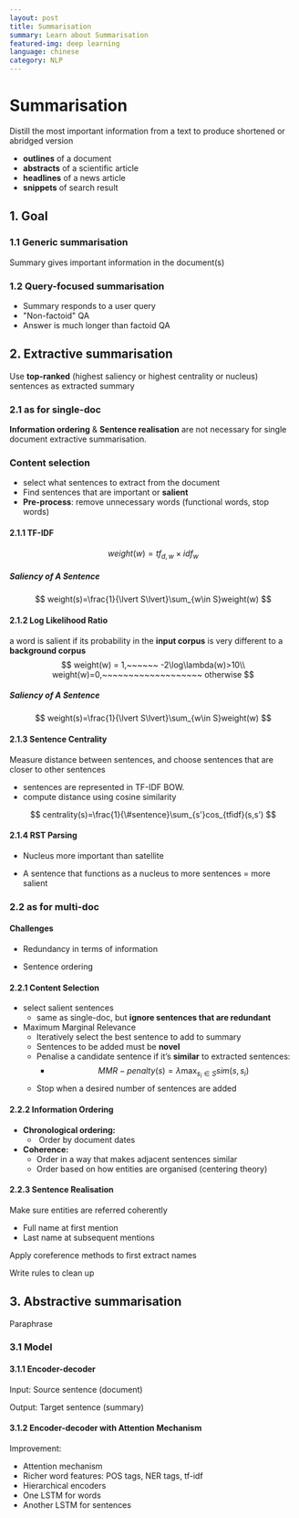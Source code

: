 ```yaml
---
layout: post
title: Summarisation
summary: Learn about Summarisation
featured-img: deep learning
language: chinese
category: NLP
---
```

# Summarisation

Distill the most important information from a text to produce shortened or abridged version

- **outlines** of a document 
- **abstracts** of a scientific article 
- **headlines** of a news article 
- **snippets** of search result

## 1. Goal

### 1.1 **Generic summarisation**

Summary gives important information in the document(s) 

### 1.2 **Query-focused summarisation**

- Summary responds to a user query 
- "Non-factoid" QA 
- Answer is much longer than factoid QA

## 2. **Extractive summarisation**

Use **top-ranked** (highest saliency or highest centrality or nucleus) sentences as extracted summary

### 2.1 as for single-doc

**Information ordering** & **Sentence realisation** are not necessary for single document extractive summarisation.

### Content selection

- select what sentences to extract from the document
- Find sentences that are important or **salient**
- **Pre-process**: remove unnecessary words (functional words, stop words)

#### 2.1.1 TF-IDF

$$
weight(w)=tf_{d,w}\times idf_{w}
$$

##### Saliency of A Sentence

$$
weight(s)=\frac{1}{\lvert S\lvert}\sum_{w\in S}weight(w)
$$

#### 2.1.2  Log Likelihood Ratio

a word is salient if its probability in the **input corpus** is very different to a **background corpus**
$$
weight(w) = 1,~~~~~~ -2\log\lambda(w)>10\\
weight(w)=0,~~~~~~~~~~~~~~~~~~~ otherwise
$$

##### Saliency of A Sentence

$$
weight(s)=\frac{1}{\lvert S\lvert}\sum_{w\in S}weight(w)
$$

#### 2.1.3 Sentence Centrality

Measure distance between sentences, and choose sentences that are closer to other sentences 

- sentences are represented in TF-IDF BOW.
- compute distance using cosine similarity

$$
centrality(s)=\frac{1}{\#sentence}\sum_{s'}cos_{tfidf}(s,s')
$$

#### 2.1.4 RST Parsing

- Nucleus more important than satellite 

- A sentence that functions as a nucleus to more sentences = more salient

### 2.2 as for multi-doc

#### Challenges

- Redundancy in terms of information 

- Sentence ordering

#### 2.2.1 Content Selection

- select salient sentences
  - same as single-doc, but **ignore sentences that are redundant**
- Maximum Marginal Relevance
  - Iteratively select the best sentence to add to summary 
  - Sentences to be added must be **novel**
  - Penalise a candidate sentence if it’s **similar** to extracted sentences: 
    - $$MMR-penalty(s)=\lambda\max_{s_i\in S}sim(s, s_i)$$
  - Stop when a desired number of sentences are added

#### 2.2.2 Information Ordering

- **Chronological ordering:** 
  - ​	Order by document dates 
- **Coherence:** 
  -  Order in a way that makes adjacent sentences similar 
  -  Order based on how entities are organised (centering theory)

#### 2.2.3 Sentence Realisation

Make sure entities are referred coherently

- Full name at first mention 
- Last name at subsequent mentions

Apply coreference methods to first extract names 

Write rules to clean up

## 3. **Abstractive summarisation** 

Paraphrase

### 3.1 Model

#### 3.1.1 Encoder-decoder

Input: Source sentence (document)

Output: Target sentence (summary)

#### 3.1.2 Encoder-decoder with Attention Mechanism

Improvement:

- Attention mechanism 
- Richer word features: POS tags, NER tags, tf-idf 
- Hierarchical encoders 
- One LSTM for words 
- Another LSTM for sentences

